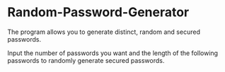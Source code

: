 # Random-Password-Generator
The program allows you to generate distinct, random and secured passwords.

Input the number of passwords you want and the length of the following passwords to randomly generate secured passwords.
